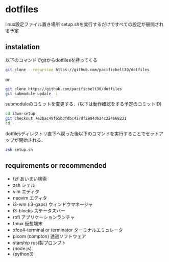 # dotfiles
linux設定ファイル置き場所
setup.shを実行するだけですべての設定が展開される予定

## instalation
以下のコマンドでgitからdotfilesを持ってくる
```bash
git clone --recursive https://github.com/pacificbelt30/dotfiles
```
or
```bash
git clone https://github.com/pacificbelt30/dotfiles
git submodule update -i
```
submoduleのコミットを変更する．(以下は動作確認をする予定のコミットID)
```bash
cd i3wm-setup
git checkout 7e2bac48f65b3fdbc427df2984d624c224b68231
cd -
```

dotfilesディレクトリ直下へ戻った後以下のコマンドを実行することでセットアップが開始される．
```bash
zsh setup.sh
```

## requirements or recommended
- fzf あいまい検索
- zsh シェル
- vim エディタ
- neovim エディタ
- i3-wm (i3-gaps) ウィンドウマネージャ
- i3-blocks ステータスバー
- rofi アプリケーションランチャ
- tmux 仮想端末
- xfce4-terminal or terminator ターミナルエミュレータ
- picom (compton) 透過ソフトウェア
- starship rust製プロンプト
- (node.js)
- (python3)

## 
